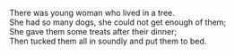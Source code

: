 There was young woman who lived in a tree.  
She had so many dogs, she could not get enough of them;  
She gave them some treats after their dinner;  
Then tucked them all in soundly and put them to bed.  
